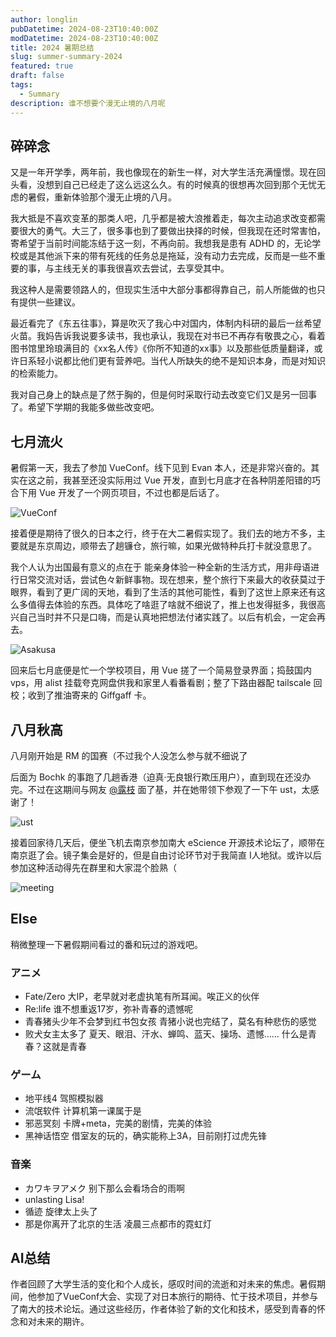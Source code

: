 ```yaml
---
author: longlin
pubDatetime: 2024-08-23T10:40:00Z
modDatetime: 2024-08-23T10:40:00Z
title: 2024 暑期总结
slug: summer-summary-2024
featured: true
draft: false
tags:
  - Summary
description: 谁不想要个漫无止境的八月呢
---
```


## 碎碎念

又是一年开学季，两年前，我也像现在的新生一样，对大学生活充满憧憬。现在回头看，没想到自己已经走了这么远这么久。有的时候真的很想再次回到那个无忧无虑的暑假，重新体验那个漫无止境的八月。

我大抵是不喜欢变革的那类人吧，几乎都是被大浪推着走，每次主动追求改变都需要很大的勇气。大三了，很多事也到了要做出抉择的时候，但我现在还时常害怕，寄希望于当前时间能冻结于这一刻，不再向前。我想我是患有 ADHD 的，无论学校或是其他派下来的带有死线的任务总是拖延，没有动力去完成，反而是一些不重要的事，与主线无关的事我很喜欢去尝试，去享受其中。

我这种人是需要领路人的，但现实生活中大部分事都得靠自己，前人所能做的也只有提供一些建议。

最近看完了《东五往事》，算是吹灭了我心中对国内，体制内科研的最后一丝希望火苗。我妈告诉我说要多读书，我也承认，我现在对书已不再存有敬畏之心，看着图书馆里玲琅满目的《xx名人传》《你所不知道的xx事》以及那些低质量翻译，或许日系轻小说都比他们更有营养吧。当代人所缺失的绝不是知识本身，而是对知识的检索能力。

我对自己身上的缺点是了然于胸的，但是何时采取行动去改变它们又是另一回事了。希望下学期的我能多做些改变吧。

## 七月流火

暑假第一天，我去了参加 VueConf。线下见到 Evan 本人，还是非常兴奋的。其实在这之前，我甚至还没实际用过 Vue 开发，直到七月底才在各种阴差阳错的巧合下用 Vue 开发了一个网页项目，不过也都是后话了。

![VueConf](@assets/images/summer-summary-2024/VueConf.png)

接着便是期待了很久的日本之行，终于在大二暑假实现了。我们去的地方不多，主要就是东京周边，顺带去了趟镰仓，旅行嘛，如果光做特种兵打卡就没意思了。

我个人认为出国最有意义的点在于 能亲身体验一种全新的生活方式，用非母语进行日常交流对话，尝试色々新鲜事物。现在想来，整个旅行下来最大的收获莫过于眼界，看到了更广阔的天地，看到了生活的其他可能性，看到了这世上原来还有这么多值得去体验的东西。具体吃了啥逛了啥就不细说了，推上也发得挺多，我很高兴自己当时并不只是口嗨，而是认真地把想法付诸实践了。以后有机会，一定会再去。

![Asakusa](@assets/images/summer-summary-2024/asakusa.png)

回来后七月底便是忙一个学校项目，用 Vue 搓了一个简易登录界面；捣鼓国内 vps，用 alist 挂载夸克网盘供我和家里人看番看剧；整了下路由器配 tailscale 回校；收到了推油寄来的 Giffgaff 卡。

## 八月秋高

八月刚开始是 RM 的国赛（不过我个人没怎么参与就不细说了

后面为 Bochk 的事跑了几趟香港（迫真·无良银行欺压用户），直到现在还没办完。不过在这期间与网友 [@露枝](https://x.com/shiratsuyudachi) 面了基，并在她带领下参观了一下午 ust，太感谢了！

![ust](@assets/images/summer-summary-2024/ust.png)

接着回家待几天后，便坐飞机去南京参加南大 eScience 开源技术论坛了，顺带在南京逛了会。镜子集会是好的，但是自由讨论环节对于我简直 I人地狱。或许以后参加这种活动得先在群里和大家混个脸熟（

![meeting](@assets/images/summer-summary-2024/meeting.png)

## Else

稍微整理一下暑假期间看过的番和玩过的游戏吧。

### アニメ

- Fate/Zero 大IP，老早就对老虚执笔有所耳闻。唉正义的伙伴
- Re:life 谁不想重返17岁，弥补青春的遗憾呢
- 青春猪头少年不会梦到红书包女孩 青猪小说也完结了，莫名有种悲伤的感觉
- 败犬女主太多了 夏天、眼泪、汗水、蝉鸣、蓝天、操场、遗憾…… 什么是青春？这就是青春

### ゲーム

- 地平线4 驾照模拟器
- 流氓软件 计算机第一课属于是
- 邪恶冥刻 卡牌+meta，完美的剧情，完美的体验
- 黑神话悟空 借室友的玩的，确实能称上3A，目前刚打过虎先锋

### 音楽

- カワキヲアメク 别下那么会看场合的雨啊
- unlasting Lisa!
- 循迹 旋律太上头了
- 那是你离开了北京的生活 凌晨三点都市的霓虹灯

## AI总结

作者回顾了大学生活的变化和个人成长，感叹时间的流逝和对未来的焦虑。暑假期间，他参加了VueConf大会、实现了对日本旅行的期待、忙于技术项目，并参与了南大的技术论坛。通过这些经历，作者体验了新的文化和技术，感受到青春的怀念和对未来的期许。
